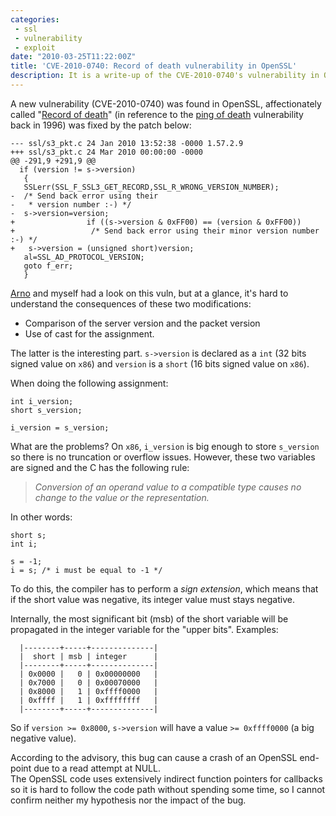 ```yaml
---
categories:
 - ssl
 - vulnerability
 - exploit
date: "2010-03-25T11:22:00Z"
title: 'CVE-2010-0740: Record of death vulnerability in OpenSSL'
description: It is a write-up of the CVE-2010-0740's vulnerability in OpenSSL
---
```


A new vulnerability (CVE-2010-0740) was found in OpenSSL, affectionately
called "[Record of
death](http://www.openssl.org/news/secadv_20100324.txt)" (in reference
to the [ping of death](http://insecure.org/sploits/ping-o-death.html)
vulnerability back in 1996) was fixed by the patch below:

    --- ssl/s3_pkt.c 24 Jan 2010 13:52:38 -0000 1.57.2.9
    +++ ssl/s3_pkt.c 24 Mar 2010 00:00:00 -0000
    @@ -291,9 +291,9 @@
      if (version != s->version)
       {
       SSLerr(SSL_F_SSL3_GET_RECORD,SSL_R_WRONG_VERSION_NUMBER);
    -  /* Send back error using their
    -   * version number :-) */
    -  s->version=version;
    +                if ((s->version & 0xFF00) == (version & 0xFF00))
    +                 /* Send back error using their minor version number :-) */
    +   s->version = (unsigned short)version;
       al=SSL_AD_PROTOCOL_VERSION;
       goto f_err;
       }

[Arno](http://natisbad.org) and myself had a look on this vuln, but at a
glance, it's hard to understand the consequences of these two
modifications:

-   Comparison of the server version and the packet version
-   Use of cast for the assignment.

The latter is the interesting part. `s->version` is declared as a `int`
(32 bits signed value on `x86`) and `version` is a `short` (16 bits
signed value on `x86`).

When doing the following assignment:

    int i_version;
    short s_version;

    i_version = s_version;

What are the problems? On `x86`, `i_version` is big enough to store
`s_version` so there is no truncation or overflow issues. However,
these two variables are signed and the C has the following rule:

> *Conversion of an operand value to a compatible type causes no change
> to the value or the representation.*

In other words:

    short s;
    int i;

    s = -1;
    i = s; /* i must be equal to -1 */

To do this, the compiler has to perform a *sign extension*, which means
that if the short value was negative, its integer value must stays
negative.

Internally, the most significant bit (msb) of the short variable will be
propagated in the integer variable for the "upper bits". Examples:

      |--------+-----+--------------|                                                                                                                                                                                                                                                                                               
      |  short | msb | integer      |                                                                                                                                                                                                                                                                                               
      |--------+-----+--------------|                                                                                                                                                                                                                                                                                               
      | 0x0000 |   0 | 0x00000000   |                                                                                                                                                                                                                                                                                               
      | 0x7000 |   0 | 0x00070000   |                                                                                                                                                                                                                                                                                               
      | 0x8000 |   1 | 0xffff0000   |                                                                                                                                                                                                                                                                                               
      | 0xffff |   1 | 0xffffffff   |  
      |--------+-----+--------------|                                                                                                                                                                                                                                                                                               

So if `version >= 0x8000`, `s->version` will have a value
`>= 0xffff0000` (a big negative value).

According to the advisory, this bug can cause a crash of an OpenSSL
end-point due to a read attempt at NULL.\
The OpenSSL code uses extensively indirect function pointers for
callbacks so it is hard to follow the code path without spending some
time, so I cannot confirm neither my hypothesis nor the impact of the
bug.

